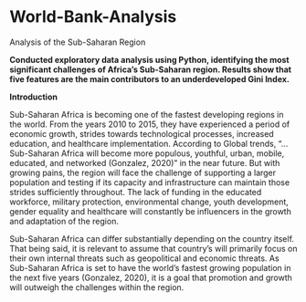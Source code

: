 # World-Bank-Analysis
Analysis of the Sub-Saharan Region

**Conducted exploratory data analysis using Python, identifying the most significant challenges of Africa’s Sub-Saharan region. Results show that five features are the main contributors to an underdeveloped Gini Index.**

**Introduction**

Sub-Saharan Africa is becoming one of the fastest developing regions in the world. From the years 2010 to 2015, they have experienced a period of economic growth, strides towards technological processes, increased education, and healthcare implementation. According to Global trends, “…Sub-Saharan Africa will become more populous, youthful, urban, mobile, educated, and networked (Gonzalez, 2020)” in the near future. But with growing pains, the region will face the challenge of supporting a larger population and testing if its capacity and infrastructure can maintain those strides sufficiently throughout. The lack of funding in the educated workforce, military protection, environmental change, youth development, gender equality and healthcare will constantly be influencers in the growth and adaptation of the region.

Sub-Saharan Africa can differ substantially depending on the country itself. That being said, it is relevant to assume that country’s will primarily focus on their own internal threats such as geopolitical and economic threats. As Sub-Saharan Africa is set to have the world’s fastest growing population in the next five years (Gonzalez, 2020), it is a goal that promotion and growth will outweigh the challenges within the region.
